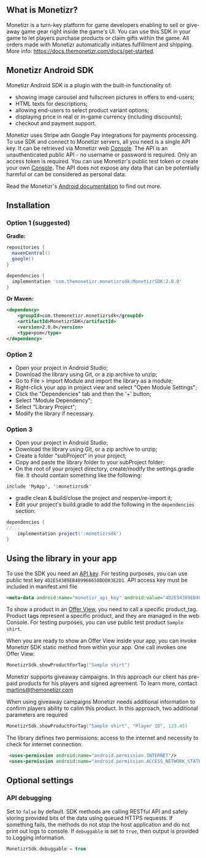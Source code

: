 ## What is Monetizr?
Monetizr is a turn-key platform for game developers enabling to sell or give-away game gear right inside the game's UI. You can use this SDK in your game to let players purchase products or claim gifts within the game.  All orders made with Monetizr automatically initiates fulfillment and shipping. More info: https://docs.themonetizr.com/docs/get-started.
 
## Monetizr Android SDK
Monetizr Android SDK is a plugin with the built-in functionality of:
- showing image carousel and fullscreen pictures in offers to end-users;
- HTML texts for descriptions;
- allowing end-users to select product variant options;
- displaying price in real or in-game currency (including discounts);
- checkout and payment support.

Monetizr uses Stripe adn Google Pay integrations for payments processing. To use SDK and connect to Monetizr servers, all you need is a single API key.
It can be retrieved via Monetizr web [Console][3].
The API is an unauthenticated public API - no username or password is required. 
Only an access token is required. You can use Monetizr's public test token or create your own [Console][3]. The API does not expose any data that can be potentially harmful or can be considered as personal data.

Read the Monetizr's [Android documentation][2] to find out more.

## Installation
### Option 1 (suggested)
**Gradle:**

```gradle
repositories {
  mavenCentral()
  google()
}

dependencies {
  implementation 'com.themonetizr.monetizrsdk:MonetizrSDK:2.0.0'
}
```

**Or Maven:**

```xml
<dependency>
    <groupId>com.themonetizr.monetizrsdk</groupId>
    <artifactId>MonetizrSDK</artifactId>
    <version>2.0.0</version>
    <type>pom</type>
</dependency>
```
 
### Option 2
 * Open your project in Android Studio;
 * Download the library using Git, or a zip archive to unzip;
 * Go to File > Import Module and import the library as a module;
 * Right-click your app in project view and select "Open Module Settings";
 * Click the "Dependencies" tab and then the '+' button;
 * Select "Module Dependency";
 * Select "Library Project";
 * Modify the library if necessary.

### Option 3
 * Open your project in Android Studio;
 * Download the library using Git, or a zip archive to unzip;
 * Create a folder "subProject" in your project;
 * Copy and paste the library folder to your subProject folder;
 * On the root of your project directory, create/modify the settings.gradle file. It should contain something like the following:
```grade
include 'MyApp', ':monetizrsdk'

``` 
 * gradle clean & build/close the project and reopen/re-import it;
 * Edit your project's build.gradle to add the following in the `dependencies` section:
```gradle
dependencies {
//...
    implementation project(':monetizrsdk')
}
```

## Using the library in your app
To use the SDK you need an [API key][4]. For testing purposes, you can use public test key `4D2E54389EB489966658DDD83E2D1`.
API access key must be included in manifest.xml file

```xml
<meta-data android:name="monetizr_api_key" android:value="4D2E54389EB489966658DDD83E2D1"/>
```

To show a product in an [Offer View][5], you need to call a specific product_tag. Product tags represent a specific product, and they are managed in the web Console. For testing purposes, you can use public test product `Sample shirt`.

When you are ready to show an Offer View inside your app, you can invoke Monetizr SDK static method from within your app. One call invokes one Offer View:

```kotlin
MonetizrSdk.showProductForTag("Sample shirt")
```

Monetizr supports giveaway campaigns. In this approach our client has pre-paid products for his players and signed agreement. To learn more, contact <martins@themonetizr.com>

When using giveaway campaigns Monetizr needs additional information to confirm players ability to calim this product. In this approach, two additional parameters are required

```kotlin
MonetizrSdk.showProductForTag("Sample shirt", "Player ID", 123.45)
```

The library defines two permissions: access to the internet and necessity to check for internet connection.

```xml
 <uses-permission android:name="android.permission.INTERNET"/>
 <uses-permission android:name="android.permission.ACCESS_NETWORK_STATE"/>
```
## Optional settings
### API debugging 

Set to `false` by default. SDK methods are calling RESTful API and safely storing provided bits of the data using queued HTTPS requests. If something fails, the methods do not stop the host application and do not print out logs to console. If `debuggable` is set to `true`, then output is provided to Logging information.

```kotlin
MonetizrSdk.debuggable = true
```

[1]: https://github.com/themonetizr/monetizr-android-sdk
[2]: https://docs.themonetizr.com/docs/android
[3]: https://app.themonetizr.com/
[4]: https://docs.themonetizr.com/docs/creating-account#section-your-unique-access-token
[5]: https://docs.themonetizr.com/docs/offer-view
